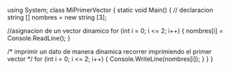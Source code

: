 using System;
class MiPrimerVector {
  static void Main() {
   // declaracion
   string [] nombres = new string [3];
   
   //asignacion de un vector dinamico
    for (int i = 0; i <= 2; i++) { 
   nombres[i] = Console.ReadLine();
    }

   /* imprimir un dato de manera dinamica recorrer
   imprimiendo el primer vector */ 
     for (int i = 0; i <= 2; i++) { 
    Console.WriteLine(nombres[i]);
   }
 }
}
